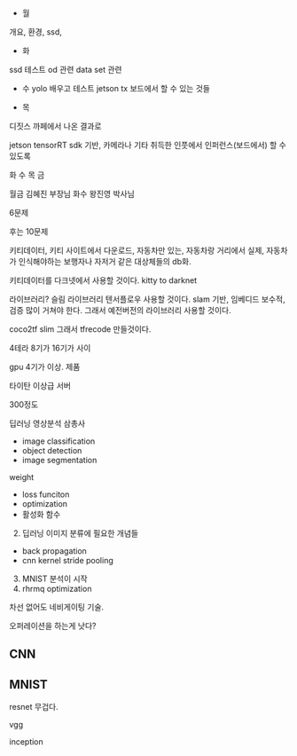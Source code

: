 * 월

개요, 환경, ssd, 

* 화

ssd 테스트
od 관련 data set 관련 

* 수
yolo 배우고 테스트
jetson tx 보드에서 할 수 있는 것들

* 목

디짓스 까페에서 나온 결과로

jetson tensorRT
sdk 기반, 카메라나 기타 취득한 인풋에서 인퍼런스(보드에서) 할 수 있도록






화 수 목 금

월금 김혜진 부장님
화수 왕진영 박사님



6문제

후는 10문제


키티데이터, 키티 사이트에서 다운로드, 자동차만 있는, 자동차랑 거리에서 실제, 자동차가 인식해야하는 보행자나 자저거 같은 대상체들의 db화. 

키티데이터를 다크넷에서 사용할 것이다.
kitty to darknet

라이브러리? 슬림 라이브러리 텐서플로우 사용할 것이다. slam 기반, 임베디드 보수적, 검증 많이 거쳐야 한다. 그래서 예전버전의 라이브러리 사용할 것이다. 

coco2tf slim 그래서 tfrecode 만들것이다.





4테라 8기가 16기가 사이

gpu 4기가 이상. 제품

타이탄 이상급 서버

300정도



딥러닝 영상분석 삼총사
  * image classification
  * object detection
  * image segmentation

weight
  * loss funciton
  * optimization
  * 활성화 함수
2. 딥러닝 이미지 분류에 필요한 개념들
  * back propagation
  * cnn kernel stride pooling
3. MNIST 분석이 시작
4. rhrmq optimization



차선 없어도 네비게이팅 기술.

오퍼레이션을 하는게 낫다?

## CNN


## MNIST

resnet 무겁다.

vgg

inception


